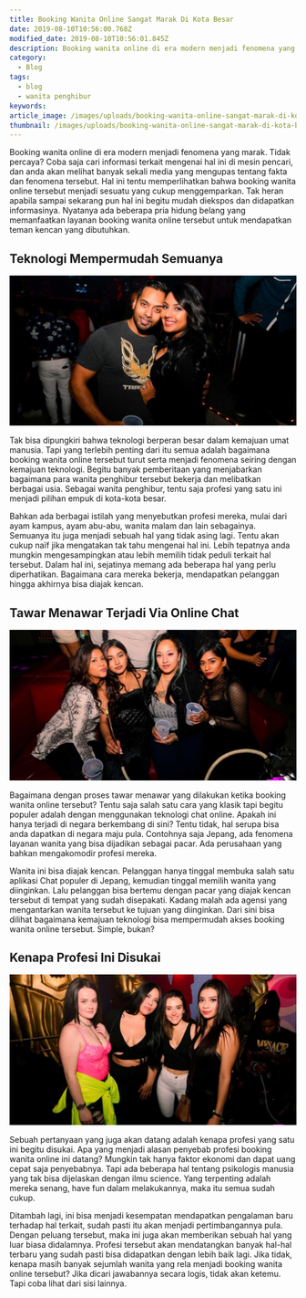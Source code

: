 ```yaml
---
title: Booking Wanita Online Sangat Marak Di Kota Besar
date: 2019-08-10T10:56:00.768Z
modified_date: 2019-08-10T10:56:01.845Z
description: Booking wanita online di era modern menjadi fenomena yang marak. Tidak percaya? Coba saja cari informasi terkait mengenai hal ini di mesin pencari.
category:
  - Blog
tags:
  - blog
  - wanita penghibur
keywords:
article_image: /images/uploads/booking-wanita-online-sangat-marak-di-kota-besar-3.jpg
thumbnail: /images/uploads/booking-wanita-online-sangat-marak-di-kota-besar-3-009.jpg
---
```

Booking wanita online di era modern menjadi fenomena yang marak. Tidak percaya? Coba saja cari informasi terkait mengenai hal ini di mesin pencari, dan anda akan melihat banyak sekali media yang mengupas tentang fakta dan fenomena tersebut. Hal ini tentu memperlihatkan bahwa booking wanita online tersebut menjadi sesuatu yang cukup menggemparkan. Tak heran apabila sampai sekarang pun hal ini begitu mudah diekspos dan didapatkan informasinya. Nyatanya ada beberapa pria hidung belang yang memanfaatkan layanan booking wanita online tersebut untuk mendapatkan teman kencan yang dibutuhkan.



## Teknologi Mempermudah Semuanya

![Booking Wanita Online Sangat Marak Di Kota Besar](/images/uploads/booking-wanita-online-sangat-marak-di-kota-besar-3.jpg)

Tak bisa dipungkiri bahwa teknologi berperan besar dalam kemajuan umat manusia. Tapi yang terlebih penting dari itu semua adalah bagaimana booking wanita online tersebut turut serta menjadi fenomena seiring dengan kemajuan teknologi. Begitu banyak pemberitaan yang menjabarkan bagaimana para wanita penghibur tersebut bekerja dan melibatkan berbagai usia. Sebagai wanita penghibur, tentu saja profesi yang satu ini menjadi pilihan empuk di kota-kota besar.

Bahkan ada berbagai istilah yang menyebutkan profesi mereka, mulai dari ayam kampus, ayam abu-abu, wanita malam dan lain sebagainya. Semuanya itu juga menjadi sebuah hal yang tidak asing lagi. Tentu akan cukup naïf jika mengatakan tak tahu mengenai hal ini. Lebih tepatnya anda mungkin mengesampingkan atau lebih memilih tidak peduli terkait hal tersebut. Dalam hal ini, sejatinya memang ada beberapa hal yang perlu diperhatikan. Bagaimana cara mereka bekerja, mendapatkan pelanggan hingga akhirnya bisa diajak kencan.



## Tawar Menawar Terjadi Via Online Chat

![Booking Wanita Online Sangat Marak Di Kota Besar](/images/uploads/booking-wanita-online-sangat-marak-di-kota-besar-2.jpg)

Bagaimana dengan proses tawar menawar yang dilakukan ketika booking wanita online tersebut? Tentu saja salah satu cara yang klasik tapi begitu populer adalah dengan menggunakan teknologi chat online. Apakah ini hanya terjadi di negara berkembang di sini? Tentu tidak, hal serupa bisa anda dapatkan di negara maju pula. Contohnya saja Jepang, ada fenomena layanan wanita yang bisa dijadikan sebagai pacar. Ada perusahaan yang bahkan mengakomodir profesi mereka.

Wanita ini bisa diajak kencan. Pelanggan hanya tinggal membuka salah satu aplikasi Chat populer di Jepang, kemudian tinggal memilih wanita yang diinginkan. Lalu pelanggan bisa bertemu dengan pacar yang diajak kencan tersebut di tempat yang sudah disepakati. Kadang malah ada agensi yang mengantarkan wanita tersebut ke tujuan yang diinginkan. Dari sini bisa dilihat bagaimana kemajuan teknologi bisa mempermudah akses booking wanita online tersebut. Simple, bukan?



## Kenapa Profesi Ini Disukai

![Booking Wanita Online Sangat Marak Di Kota Besar](/images/uploads/booking-wanita-online-sangat-marak-di-kota-besar-1.jpg)

Sebuah pertanyaan yang juga akan datang adalah kenapa profesi yang satu ini begitu disukai. Apa yang menjadi alasan penyebab profesi booking wanita online ini datang? Mungkin tak hanya faktor ekonomi dan dapat uang cepat saja penyebabnya. Tapi ada beberapa hal tentang psikologis manusia yang tak bisa dijelaskan dengan ilmu science. Yang terpenting adalah mereka senang, have fun dalam melakukannya, maka itu semua sudah cukup. 

Ditambah lagi, ini bisa menjadi kesempatan mendapatkan pengalaman baru terhadap hal terkait, sudah pasti itu akan menjadi pertimbangannya pula. Dengan peluang tersebut, maka ini juga akan memberikan sebuah hal yang luar biasa didalamnya. Profesi tersebut akan mendatangkan banyak hal-hal terbaru yang sudah pasti bisa didapatkan dengan lebih baik lagi. Jika tidak, kenapa masih banyak sejumlah wanita yang rela menjadi booking wanita online tersebut? Jika dicari jawabannya secara logis, tidak akan ketemu. Tapi coba lihat dari sisi lainnya.
